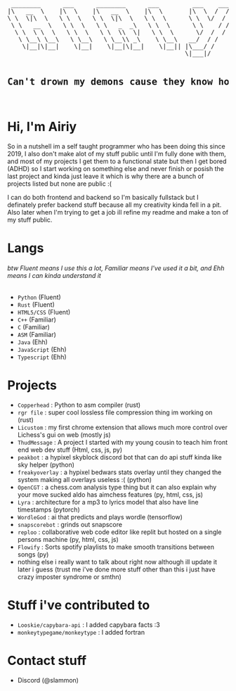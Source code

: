 <br>
<pre align="center">
 ________      ___      ________      ___         ___    ___ 
|\   __  \    |\  \    |\   __  \    |\  \       |\  \  /  /|
\ \  \|\  \   \ \  \   \ \  \|\  \   \ \  \      \ \  \/  / /
 \ \   __  \   \ \  \   \ \   _  _\   \ \  \      \ \    / / 
  \ \  \ \  \   \ \  \   \ \  \\  \|   \ \  \      \/  /  /  
   \ \__\ \__\   \ \__\   \ \__\\ _\    \ \__\   __/  / /    
    \|__|\|__|    \|__|    \|__|\|__|    \|__|| |\___/ /     
                                                \|___|/      
  <h2>Can't drown my demons cause they know how to swim</h2>
</pre>
<!-- i got the bubble letter idea from https://github.com/lmstudio-ai/.github/tree/main/profile -->
<!-- i forgor where i got the bubble letters tho :( -->

# Hi, I'm Airiy
<p>So in a nutshell im a self taught programmer who has been doing this since 2019, I also don't make alot of my stuff public until I'm fully done with them, and most of my projects I get them to a functional state but then I get bored (ADHD) so I start working on something else and never finish or posish the last project and kinda just leave it which is why there are a bunch of projects listed but none are public :(</p><p> 
I can do both frontend and backend so I'm basically fullstack but I definately prefer backend stuff because all my creativity kinda fell in a pit. Also later when I'm trying to get a job ill refine my readme and make a ton of my stuff public.</p>

# Langs
###### btw Fluent means I use this a lot, Familiar means I've used it a bit, and Ehh means I can kinda understand it
- `Python` (Fluent)
- `Rust` (Fluent)
- `HTML5/CSS` (Fluent)
- `C++` (Familiar)
- `C` (Familiar)
- `ASM` (Familiar)
- `Java` (Ehh)
- `JavaScript` (Ehh)
- `Typescript` (Ehh)

# Projects
- `Copperhead` : Python to asm compiler (rust)
- `rgr file` : super cool lossless file compression thing im working on (rust)
- `Licustom` : my first chrome extension that allows much more control over Lichess's gui on web (mostly js)
- `ThudMessage` : A project I started with my young cousin to teach him front end web dev stuff (Html, css, js, py)
- `peakbot` : a hypixel skyblock discord bot that can do api stuff kinda like sky helper (python)
- `freakyoverlay` : a hypixel bedwars stats overlay until they changed the system making all overlays useless :( (python)
- `OpenCGT` : a chess.com analysis type thing but it can also explain why your move sucked aldo has aimchess features (py, html, css, js)
- `Lyra` : architecture for a mp3 to lyrics model that also have line timestamps (pytorch)
- `WordleGod` : ai that predicts and plays wordle (tensorflow)
- `snapscorebot` : grinds out snapscore
- `reploo` : collaborative web code editor like replit but hosted on a single persons machine (py, html, css, js)
- `Flowify` : Sorts spotify playlists to make smooth transitions between songs (py)
- nothing else i really want to talk about right now although ill update it later i guess (trust me i've done more stuff other than this i just have crazy imposter syndrome or smthn)

# Stuff i've contributed to
- `Looskie/capybara-api` : I added capybara facts :3
- `monkeytypegame/monkeytype` : I added fortran

# Contact stuff
- Discord (@slammon)
